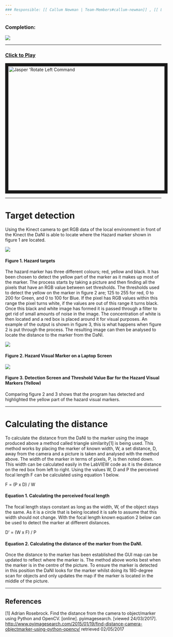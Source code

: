 ```yaml
---
### Responsible: [[ Callum Newman | Team-Members#callum-newman]] , [[ Luke Cattle | Team-Members#luke-cattle ]]
---
```

### Completion: 
<p align="left">
<img src="https://github.com/lboroEESE-16ELD002/I-ProjectDocs/blob/master/Portfolio%20SC/Update%20github%20percentage%20bar/100%25%20updated.PNG">
</p>

---
### [Click to Play](https://www.youtube.com/watch?v=Fklt9J_-KGc&feature=youtu.be)
<a href="https://www.youtube.com/watch?v=Fklt9J_-KGc&feature=youtu.be" target="_blank"><img src="https://github.com/lboroEESE-16ELD002/I-Portfolio/blob/master/Video%20Demos/Video%20Screen%20Shots/HazardDetectionSC.jpg" 
alt="Jasper 'Rotate Left Command" width="800" height="400" border="10" /></a>

---
# Target detection

Using the Kinect camera to get RGB data of the local environment in front of the Kinect the DaNI is able to locate where the Hazard marker shown in figure 1 are located.

<p align="left">
<img src="https://github.com/lboroEESE-16ELD002/I-ProjectDocs/blob/master/Portfolio%20SC/Target%20screen%20shot.PNG">
</p>

#### Figure 1. Hazard targets 

The hazard marker has three different colours; red, yellow and black. It has been chosen to detect the yellow part of the marker as it makes up most of the marker. The process starts by taking a picture and then finding all the pixels that have an RGB value between set thresholds. The thresholds used to detect the yellow on the marker in figure 2 are; 125 to 255 for red, 0 to 200 for Green, and 0 to 100 for Blue. If the pixel has RGB values within this range the pixel turns white, if the values are out of this range it turns black. Once this black and white image has formed it is passed through a filter to get rid of small amounts of noise in the image. The concentration of white is then located and a red box is placed around it for visual purposes. An example of the output is shown in figure 3, this is what happens when figure 2 is put through the process. The resulting image can then be analysed to locate the distance to the marker from the DaNI.

<p align="left">
<img src="https://github.com/lboroEESE-16ELD002/I-ProjectDocs/blob/master/Portfolio%20SC/Target%20screen.png">
</p>

#### Figure 2. Hazard Visual Marker on a Laptop Screen

<p align="left">
<img src="https://github.com/lboroEESE-16ELD002/I-ProjectDocs/blob/master/Portfolio%20SC/target%20detection.png">
</p>

#### Figure 3. Detection Screen and Threshold Value Bar for the Hazard Visual Markers (Yellow)

Comparing figure 2 and 3 shows that the program has detected and highlighted the yellow part of the hazard visual markers.

---
# Calculating the distance

To calculate the distance from the DaNI to the marker using the image produced above a method called triangle similarity[1] is being used. This method works by placing the marker of known width, W, a set distance, D, away from the camera and a picture is taken and analysed with the method above. The width of the marker in terms of pixels, P, is then noted down. This width can be calculated easily in the LabVIEW code as it is the distance on the red box from left to right. Using the values W, D and P the perceived focal length F can be calculated using equation 1 below. 

F = (P x  D) / W
#### Equation 1. Calculating the perceived focal length

The focal length stays constant as long as the width, W, of the object stays the same. As it is a circle that is being located it is safe to assume that this width should not change. With the focal length known equation 2 below can be used to detect the marker at different distances.

D’ = (W x F) / P
#### Equation 2. Calculating the distance of the marker from the DaNI. 

Once the distance to the marker has been established the GUI map can be updated to reflect where the marker is. The method above works best when the marker is in the centre of the picture. To ensure the marker is detected in this position the DaNI looks for the marker whilst doing its 180-degree scan for objects and only updates the map if the marker is located in the middle of the picture.

---
## References

[1] Adrian Rosebrock. Find the distance from the camera to object/marker using Python and OpenCV. [online]. pyimagesearch. [viewed 24/03/2017]. http://www.pyimagesearch.com/2015/01/19/find-distance-camera-objectmarker-using-python-opencv/ retrieved 02/05/2017